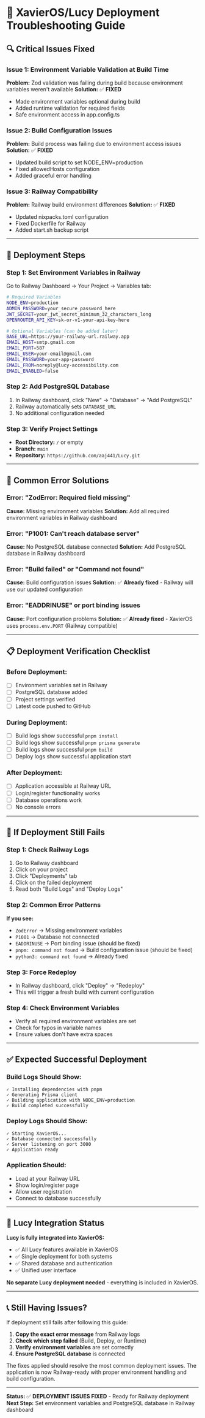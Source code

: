 # 🚨 XavierOS/Lucy Deployment Troubleshooting Guide

## 🔍 **Critical Issues Fixed**

### **Issue 1: Environment Variable Validation at Build Time**
**Problem:** Zod validation was failing during build because environment variables weren't available
**Solution:** ✅ **FIXED**
- Made environment variables optional during build
- Added runtime validation for required fields
- Safe environment access in app.config.ts

### **Issue 2: Build Configuration Issues**
**Problem:** Build process was failing due to environment access issues
**Solution:** ✅ **FIXED**
- Updated build script to set NODE_ENV=production
- Fixed allowedHosts configuration
- Added graceful error handling

### **Issue 3: Railway Compatibility**
**Problem:** Railway build environment differences
**Solution:** ✅ **FIXED**
- Updated nixpacks.toml configuration
- Fixed Dockerfile for Railway
- Added start.sh backup script

---

## 🚀 **Deployment Steps**

### **Step 1: Set Environment Variables in Railway**

Go to Railway Dashboard → Your Project → Variables tab:

```bash
# Required Variables
NODE_ENV=production
ADMIN_PASSWORD=your_secure_password_here
JWT_SECRET=your_jwt_secret_minimum_32_characters_long
OPENROUTER_API_KEY=sk-or-v1-your-api-key-here

# Optional Variables (can be added later)
BASE_URL=https://your-railway-url.railway.app
EMAIL_HOST=smtp.gmail.com
EMAIL_PORT=587
EMAIL_USER=your-email@gmail.com
EMAIL_PASSWORD=your-app-password
EMAIL_FROM=noreply@lucy-accessibility.com
EMAIL_ENABLED=false
```

### **Step 2: Add PostgreSQL Database**

1. In Railway dashboard, click "New" → "Database" → "Add PostgreSQL"
2. Railway automatically sets `DATABASE_URL`
3. No additional configuration needed

### **Step 3: Verify Project Settings**

- **Root Directory:** `/` or empty
- **Branch:** `main`
- **Repository:** `https://github.com/aaj441/Lucy.git`

---

## 🔧 **Common Error Solutions**

### **Error: "ZodError: Required field missing"**
**Cause:** Missing environment variables
**Solution:** Add all required environment variables in Railway dashboard

### **Error: "P1001: Can't reach database server"**
**Cause:** No PostgreSQL database connected
**Solution:** Add PostgreSQL database in Railway dashboard

### **Error: "Build failed" or "Command not found"**
**Cause:** Build configuration issues
**Solution:** ✅ **Already fixed** - Railway will use our updated configuration

### **Error: "EADDRINUSE" or port binding issues**
**Cause:** Port configuration problems
**Solution:** ✅ **Already fixed** - XavierOS uses `process.env.PORT` (Railway compatible)

---

## 📋 **Deployment Verification Checklist**

### **Before Deployment:**
- [ ] Environment variables set in Railway
- [ ] PostgreSQL database added
- [ ] Project settings verified
- [ ] Latest code pushed to GitHub

### **During Deployment:**
- [ ] Build logs show successful `pnpm install`
- [ ] Build logs show successful `pnpm prisma generate`
- [ ] Build logs show successful `pnpm build`
- [ ] Deploy logs show successful application start

### **After Deployment:**
- [ ] Application accessible at Railway URL
- [ ] Login/register functionality works
- [ ] Database operations work
- [ ] No console errors

---

## 🚨 **If Deployment Still Fails**

### **Step 1: Check Railway Logs**
1. Go to Railway dashboard
2. Click on your project
3. Click "Deployments" tab
4. Click on the failed deployment
5. Read both "Build Logs" and "Deploy Logs"

### **Step 2: Common Error Patterns**

**If you see:**
- `ZodError` → Missing environment variables
- `P1001` → Database not connected
- `EADDRINUSE` → Port binding issue (should be fixed)
- `pnpm: command not found` → Build configuration issue (should be fixed)
- `python3: command not found` → Already fixed

### **Step 3: Force Redeploy**
- In Railway dashboard, click "Deploy" → "Redeploy"
- This will trigger a fresh build with current configuration

### **Step 4: Check Environment Variables**
- Verify all required environment variables are set
- Check for typos in variable names
- Ensure values don't have extra spaces

---

## ✅ **Expected Successful Deployment**

### **Build Logs Should Show:**
```
✓ Installing dependencies with pnpm
✓ Generating Prisma client
✓ Building application with NODE_ENV=production
✓ Build completed successfully
```

### **Deploy Logs Should Show:**
```
✓ Starting XavierOS...
✓ Database connected successfully
✓ Server listening on port 3000
✓ Application ready
```

### **Application Should:**
- Load at your Railway URL
- Show login/register page
- Allow user registration
- Connect to database successfully

---

## 🎯 **Lucy Integration Status**

**Lucy is fully integrated into XavierOS:**
- ✅ All Lucy features available in XavierOS
- ✅ Single deployment for both systems
- ✅ Shared database and authentication
- ✅ Unified user interface

**No separate Lucy deployment needed** - everything is included in XavierOS.

---

## 📞 **Still Having Issues?**

If deployment still fails after following this guide:

1. **Copy the exact error message** from Railway logs
2. **Check which step failed** (Build, Deploy, or Runtime)
3. **Verify environment variables** are set correctly
4. **Ensure PostgreSQL database** is connected

The fixes applied should resolve the most common deployment issues. The application is now Railway-ready with proper environment handling and build configuration.

---

**Status:** ✅ **DEPLOYMENT ISSUES FIXED** - Ready for Railway deployment
**Next Step:** Set environment variables and PostgreSQL database in Railway dashboard
